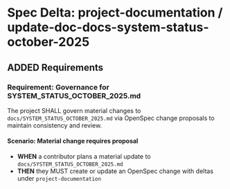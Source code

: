 # Spec Delta: project-documentation / update-doc-docs-system-status-october-2025

## ADDED Requirements

### Requirement: Governance for SYSTEM_STATUS_OCTOBER_2025.md

The project SHALL govern material changes to `docs/SYSTEM_STATUS_OCTOBER_2025.md` via OpenSpec change proposals to maintain consistency and review.

#### Scenario: Material change requires proposal

- **WHEN** a contributor plans a material update to `docs/SYSTEM_STATUS_OCTOBER_2025.md`
- **THEN** they MUST create or update an OpenSpec change with deltas under `project-documentation`
